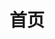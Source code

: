 ---
home: true
title: 首页
heroImage: /images/logo.webp
actions:
  - text: 立即下载
    link: https://www.123pan.com/s/epe3jv-hEIOd.html
    type: primary
    
  - text: 使用帮助
    link: /help.md
    type: second

features:
  - title: 简单
    details: 忘掉令人头疼的文件或代码，所有修改都是一键式的操作
  - title: 安全
    details: 完全没有封号的风险，也不会对设备性能造成任何影响
  - title: 全能
    details: 支持目前主流的大部分安卓设备无root修改

footer: Copyright © 2018-2024 MoY 
---